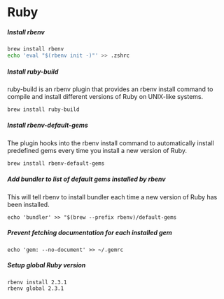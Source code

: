 # Ruby

##### Install rbenv

```bash
brew install rbenv
echo 'eval "$(rbenv init -)"' >> .zshrc
```

##### Install ruby-build

ruby-build is an rbenv plugin that provides an rbenv install command to compile and install different versions of Ruby on UNIX-like systems.

```bash
brew install ruby-build
```

##### Install rbenv-default-gems

The plugin hooks into the rbenv install command to automatically install predefined gems every time you install a new version of Ruby.

```bash
brew install rbenv-default-gems
```

##### Add bundler to list of default gems installed by rbenv

This will tell rbenv to install bundler each time a new version of Ruby has been installed.

```
echo 'bundler' >> "$(brew --prefix rbenv)/default-gems
```

##### Prevent fetching documentation for each installed gem

```
echo 'gem: --no-document' >> ~/.gemrc
```

##### Setup global Ruby version

```bash
rbenv install 2.3.1
rbenv global 2.3.1
```



